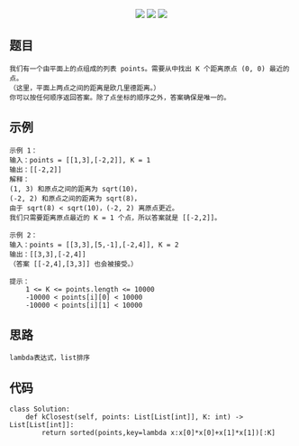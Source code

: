 <p align='center'>
<a href='https://github.com/HLearning/'><img src='https://img.shields.io/badge/github-HLearning-blue.svg'></a>
<a href='https://leetcode-cn.com/u/hlearning'><img src='https://img.shields.io/badge/leetcode-HLearning-yellow.svg'></a>
<a href='https://leetcode4py.readthedocs.io/'><img src='https://img.shields.io/badge/readthedocs-leetcode4py-orange.svg'></a>
</p>

## 题目
```
我们有一个由平面上的点组成的列表 points。需要从中找出 K 个距离原点 (0, 0) 最近的点。
（这里，平面上两点之间的距离是欧几里德距离。）
你可以按任何顺序返回答案。除了点坐标的顺序之外，答案确保是唯一的。
```

## 示例
```
示例 1：
输入：points = [[1,3],[-2,2]], K = 1
输出：[[-2,2]]
解释：
(1, 3) 和原点之间的距离为 sqrt(10)，
(-2, 2) 和原点之间的距离为 sqrt(8)，
由于 sqrt(8) < sqrt(10)，(-2, 2) 离原点更近。
我们只需要距离原点最近的 K = 1 个点，所以答案就是 [[-2,2]]。

示例 2：
输入：points = [[3,3],[5,-1],[-2,4]], K = 2
输出：[[3,3],[-2,4]]
（答案 [[-2,4],[3,3]] 也会被接受。）

提示：
    1 <= K <= points.length <= 10000
    -10000 < points[i][0] < 10000
    -10000 < points[i][1] < 10000
```

## 思路
```
lambda表达式，list排序
```

## 代码
```
class Solution:
    def kClosest(self, points: List[List[int]], K: int) -> List[List[int]]:
        return sorted(points,key=lambda x:x[0]*x[0]+x[1]*x[1])[:K]
```
